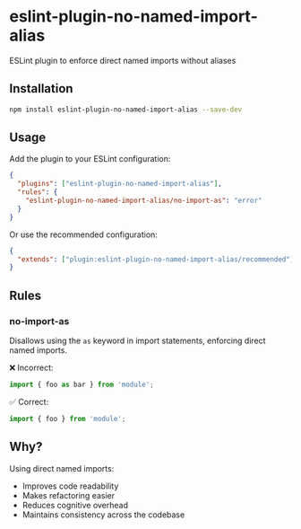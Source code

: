 # eslint-plugin-no-named-import-alias

ESLint plugin to enforce direct named imports without aliases

## Installation

```bash
npm install eslint-plugin-no-named-import-alias --save-dev
```

## Usage

Add the plugin to your ESLint configuration:

```json
{
  "plugins": ["eslint-plugin-no-named-import-alias"],
  "rules": {
    "eslint-plugin-no-named-import-alias/no-import-as": "error"
  }
}
```

Or use the recommended configuration:

```json
{
  "extends": ["plugin:eslint-plugin-no-named-import-alias/recommended"]
}
```

## Rules

### no-import-as

Disallows using the `as` keyword in import statements, enforcing direct named imports.

❌ Incorrect:
```typescript
import { foo as bar } from 'module';
```

✅ Correct:
```typescript
import { foo } from 'module';
```

## Why?

Using direct named imports:
- Improves code readability
- Makes refactoring easier
- Reduces cognitive overhead
- Maintains consistency across the codebase
